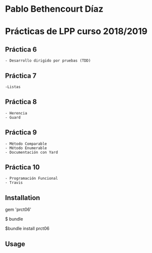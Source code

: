 # Pablo Bethencourt Díaz
# Prácticas de LPP curso 2018/2019

## Práctica 6
	- Desarrollo dirigido por pruebas (TDD)
## Práctica 7
	-Listas
## Práctica 8
	- Herencia 
	- Guard
## Práctica 9
	- Método Comparable
	- Método Enumerable
	- Documentación con Yard

## Práctica 10 
	- Programación Funcional
	- Travis

## Installation

gem 'prct06'

$ bundle

$bundle install prct06

## Usage













